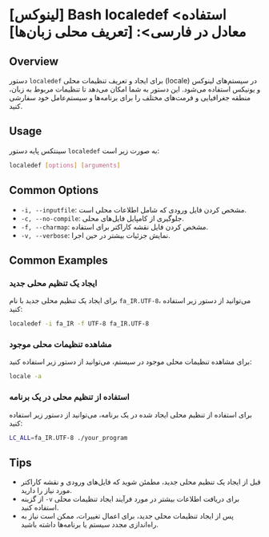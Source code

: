 # [لینوکس] Bash localedef <استفاده معادل در فارسی>: [تعریف محلی زبان‌ها]

## Overview
دستور `localedef` برای ایجاد و تعریف تنظیمات محلی (locale) در سیستم‌های لینوکس و یونیکس استفاده می‌شود. این دستور به شما امکان می‌دهد تا تنظیمات مربوط به زبان، منطقه جغرافیایی و فرمت‌های مختلف را برای برنامه‌ها و سیستم‌عامل خود سفارشی کنید.

## Usage
سینتکس پایه دستور `localedef` به صورت زیر است:

```bash
localedef [options] [arguments]
```

## Common Options
- `-i, --inputfile`: مشخص کردن فایل ورودی که شامل اطلاعات محلی است.
- `-c, --no-compile`: جلوگیری از کامپایل فایل‌های محلی.
- `-f, --charmap`: مشخص کردن فایل نقشه کاراکتر برای استفاده.
- `-v, --verbose`: نمایش جزئیات بیشتر در حین اجرا.

## Common Examples
### ایجاد یک تنظیم محلی جدید
برای ایجاد یک تنظیم محلی جدید با نام `fa_IR.UTF-8`، می‌توانید از دستور زیر استفاده کنید:

```bash
localedef -i fa_IR -f UTF-8 fa_IR.UTF-8
```

### مشاهده تنظیمات محلی موجود
برای مشاهده تنظیمات محلی موجود در سیستم، می‌توانید از دستور زیر استفاده کنید:

```bash
locale -a
```

### استفاده از تنظیم محلی در یک برنامه
برای استفاده از تنظیم محلی ایجاد شده در یک برنامه، می‌توانید از دستور زیر استفاده کنید:

```bash
LC_ALL=fa_IR.UTF-8 ./your_program
```

## Tips
- قبل از ایجاد یک تنظیم محلی جدید، مطمئن شوید که فایل‌های ورودی و نقشه کاراکتر مورد نیاز را دارید.
- از گزینه `-v` برای دریافت اطلاعات بیشتر در مورد فرآیند ایجاد تنظیمات محلی استفاده کنید.
- پس از ایجاد تنظیمات محلی جدید، برای اعمال تغییرات، ممکن است نیاز به راه‌اندازی مجدد سیستم یا برنامه‌ها داشته باشید.